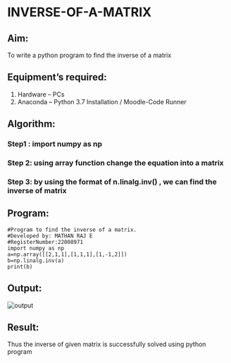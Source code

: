 # INVERSE-OF-A-MATRIX
## Aim:
To write a python program to find the inverse of a matrix
## Equipment’s required:
1. 	Hardware – PCs
2. 	Anaconda – Python 3.7 Installation / Moodle-Code Runner
## Algorithm:
### Step1 : import numpy as np
### Step 2: using array function change the equation into a matrix
### Step 3: by using the format of n.linalg.inv() , we can find the inverse of matrix
## Program:
```
#Program to find the inverse of a matrix.
#Developed by: MATHAN RAJ E
#RegisterNumber:22008971
import numpy as np
a=np.array([[2,1,1],[1,1,1],[1,-1,2]])
b=np.linalg.inv(a)
print(b)
```
## Output:
![output](invoxutput.png)
## Result:
Thus the inverse of given matrix is successfully solved using python program

